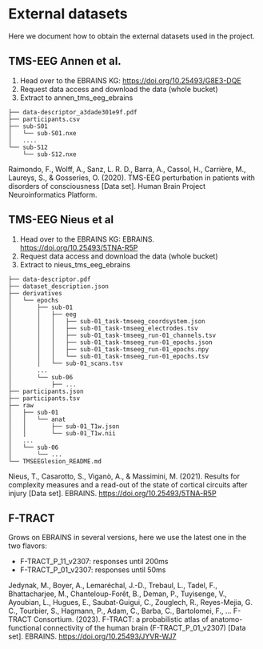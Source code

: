 # External datasets

Here we document how to obtain the external datasets used in the project.

## TMS-EEG Annen et al.

1. Head over to the EBRAINS KG: https://doi.org/10.25493/G8E3-DQE
2. Request data access and download the data (whole bucket)
3. Extract to annen_tms_eeg_ebrains

```
├── data-descriptor_a3dade301e9f.pdf
├── participants.csv
├── sub-S01
│   └── sub-S01.nxe
│   ....
└── sub-S12
    └── sub-S12.nxe
```



Raimondo, F., Wolff, A., Sanz, L. R. D., Barra, A., Cassol, H., Carrière, M., Laureys, S., & Gosseries, O. (2020). TMS-EEG perturbation in patients with disorders of consciousness [Data set]. Human Brain Project Neuroinformatics Platform. 


## TMS-EEG Nieus et al

1. Head over to the EBRAINS KG: EBRAINS. https://doi.org/10.25493/5TNA-R5P
2. Request data access and download the data (whole bucket)
3. Extract to nieus_tms_eeg_ebrains

```
├── data-descriptor.pdf
├── dataset_description.json
├── derivatives
│   └── epochs
│       ├── sub-01
│       │   ├── eeg
│       │   │   ├── sub-01_task-tmseeg_coordsystem.json
│       │   │   ├── sub-01_task-tmseeg_electrodes.tsv
│       │   │   ├── sub-01_task-tmseeg_run-01_channels.tsv
│       │   │   ├── sub-01_task-tmseeg_run-01_epochs.json
│       │   │   ├── sub-01_task-tmseeg_run-01_epochs.npy
│       │   │   └── sub-01_task-tmseeg_run-01_epochs.tsv
│       │   └── sub-01_scans.tsv
│       ...
│       └── sub-06
│           ├── ...
├── participants.json
├── participants.tsv
├── raw
│   ├── sub-01
│   │   └── anat
│   │       ├── sub-01_T1w.json
│   │       └── sub-01_T1w.nii
│   ...
│   └── sub-06
│       └── ...
└── TMSEEGlesion_README.md
```

Nieus, T., Casarotto, S., Viganò, A., & Massimini, M. (2021). Results for complexity measures and a read-out of the state of cortical circuits after injury [Data set]. EBRAINS. https://doi.org/10.25493/5TNA-R5P


## F-TRACT

Grows on EBRAINS in several versions, here we use the latest one in the two flavors:
- F-TRACT_P_11_v2307: responses until 200ms
- F-TRACT_P_01_v2307: responses until 50ms

Jedynak, M., Boyer, A., Lemaréchal, J.-D., Trebaul, L., Tadel, F., Bhattacharjee, M., Chanteloup-Forêt, B., Deman, P., Tuyisenge, V., Ayoubian, L., Hugues, E., Saubat-Guigui, C., Zouglech, R., Reyes-Mejia, G. C., Tourbier, S., Hagmann, P., Adam, C., Barba, C., Bartolomei, F., … F-TRACT Consortium. (2023). F-TRACT: a probabilistic atlas of anatomo-functional connectivity of the human brain (F-TRACT_P_01_v2307) [Data set]. EBRAINS. https://doi.org/10.25493/JYVR-WJ7

